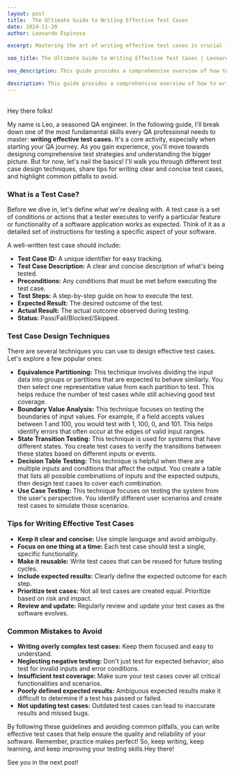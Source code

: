 ```yaml
---
layout: post
title:  The Ultimate Guide to Writing Effective Test Cases
date: 2024-11-20
author: Leonardo Espinosa

excerpt: Mastering the art of writing effective test cases is crucial for any QA professional. This guide provides a comprehensive overview of test case design techniques, tips for writing clear and concise test cases, and common mistakes to avoid. Learn how to write test cases that ensure the quality and reliability of your software.

seo_title: The Ultimate Guide to Writing Effective Test Cases | Leonardo Espinosa

seo_description: This guide provides a comprehensive overview of how to write effective test cases, a crucial skill for any QA professional. Learn about different test case design techniques, tips for writing clear and concise test cases, and common mistakes to avoid.

description: This guide provides a comprehensive overview of how to write effective test cases, a crucial skill for any QA professional. Learn about different test case design techniques, tips for writing clear and concise test cases, and common mistakes to avoid.
---
```



<br>
Hey there folks!

My name is Leo, a seasoned QA engineer. In the following guide, I'll break down one of the most fundamental skills every QA professional needs to master: **writing effective test cases.**  It's a core activity, especially when starting your QA journey. As you gain experience, you'll move towards designing comprehensive test strategies and understanding the bigger picture. But for now, let's nail the basics! I'll walk you through different test case design techniques, share tips for writing clear and concise test cases, and highlight common pitfalls to avoid.

### What is a Test Case?

Before we dive in, let's define what we're dealing with. A test case is a set of conditions or actions that a tester executes to verify a particular feature or functionality of a software application works as expected. Think of it as a detailed set of instructions for testing a specific aspect of your software.

A well-written test case should include:

- **Test Case ID:** A unique identifier for easy tracking.
- **Test Case Description:** A clear and concise description of what's being tested.
- **Preconditions:** Any conditions that must be met before executing the test case.
- **Test Steps:** A step-by-step guide on how to execute the test.
- **Expected Result:** The desired outcome of the test.
- **Actual Result:** The actual outcome observed during testing.
- **Status:** Pass/Fail/Blocked/Skipped.

### Test Case Design Techniques

There are several techniques you can use to design effective test cases. Let's explore a few popular ones:

- **Equivalence Partitioning:** This technique involves dividing the input data into groups or partitions that are expected to behave similarly. You then select one representative value from each partition to test. This helps reduce the number of test cases while still achieving good test coverage.
- **Boundary Value Analysis:** This technique focuses on testing the boundaries of input values. For example, if a field accepts values between 1 and 100, you would test with 1, 100, 0, and 101. This helps identify errors that often occur at the edges of valid input ranges.
- **State Transition Testing:** This technique is used for systems that have different states. You create test cases to verify the transitions between these states based on different inputs or events.
- **Decision Table Testing:** This technique is helpful when there are multiple inputs and conditions that affect the output. You create a table that lists all possible combinations of inputs and the expected outputs, then design test cases to cover each combination.
- **Use Case Testing:** This technique focuses on testing the system from the user's perspective. You identify different user scenarios and create test cases to simulate those scenarios.

### Tips for Writing Effective Test Cases

- **Keep it clear and concise:** Use simple language and avoid ambiguity.
- **Focus on one thing at a time:** Each test case should test a single, specific functionality.
- **Make it reusable:** Write test cases that can be reused for future testing cycles.
- **Include expected results:** Clearly define the expected outcome for each step.
- **Prioritize test cases:** Not all test cases are created equal. Prioritize based on risk and impact.
- **Review and update:** Regularly review and update your test cases as the software evolves.

### Common Mistakes to Avoid

- **Writing overly complex test cases:**  Keep them focused and easy to understand.
- **Neglecting negative testing:** Don't just test for expected behavior; also test for invalid inputs and error conditions.
- **Insufficient test coverage:** Make sure your test cases cover all critical functionalities and scenarios.
- **Poorly defined expected results:**  Ambiguous expected results make it difficult to determine if a test has passed or failed.
- **Not updating test cases:**  Outdated test cases can lead to inaccurate results and missed bugs.

By following these guidelines and avoiding common pitfalls, you can write effective test cases that help ensure the quality and reliability of your software. Remember, practice makes perfect! So, keep writing, keep learning, and keep improving your testing skills.Hey there!

See you in the next post!
